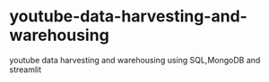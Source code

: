 # youtube-data-harvesting-and-warehousing
youtube data harvesting and warehousing using SQL,MongoDB and streamlit
